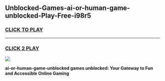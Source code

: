 
## Unblocked-Games-ai-or-human-game-unblocked-Play-Free-i98r5
<h3>
<a href="https://premium76.site?title=ai-or-human-game-unblocked&ref=22A">CLICK TO PLAY</a></h3>
<hr>

<h3>
<a href="https://premium76.site?title=ai-or-human-game-unblocked&ref=22A">CLICK 2 PLAY</a>
  
</h3>

<a href="https://premium76.site?title=ai-or-human-game-unblocked&ref=22A"><img src="https://clearcache.store/games.png"></a>


**ai-or-human-game-unblocked games unblocked: Your Gateway to Fun and Accessible Online Gaming**
